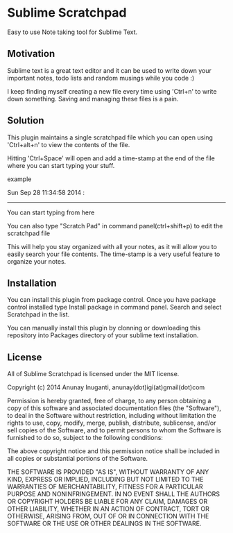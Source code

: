 # Sublime Scratchpad

Easy to use Note taking tool for Sublime Text.

## Motivation

Sublime text is a great text editor and it can be used to write down your important notes, todo lists and random musings while you code :)

I keep finding myself creating a new file every time using 'Ctrl+n' to write down something. Saving and managing these files is a pain.

## Solution

This plugin maintains a single scratchpad file which you can open using 'Ctrl+alt+n' to view the contents of the file.

Hitting 'Ctrl+Space' will open and add a time-stamp at the end of the file where you can start typing your stuff.

example

Sun Sep 28 11:34:58 2014 :
- - - - - - - - - - - - -
You can start typing from here


You can also type "Scratch Pad" in command panel(ctrl+shift+p) to edit the scratchpad file

This will help you stay organized with all your notes, as it will allow you to easily search your file contents. The time-stamp is a very useful feature to organize your notes.

## Installation

You can install this plugin from package control. Once you have package control installed type
Install package in command panel. Search and select Scratchpad in the list.

You can manually install this plugin by clonning or downloading this repository into Packages directory of your sublime text installation.


## License

All of Sublime Scratchpad is licensed under the MIT license.

Copyright (c) 2014 Anunay Inuganti, anunay(dot)igi(at)gmail(dot)com

Permission is hereby granted, free of charge, to any person obtaining a copy of this software and associated documentation files (the "Software"), to deal in the Software without restriction, including without limitation the rights to use, copy, modify, merge, publish, distribute, sublicense, and/or sell copies of the Software, and to permit persons to whom the Software is furnished to do so, subject to the following conditions:

The above copyright notice and this permission notice shall be included in all copies or substantial portions of the Software.

THE SOFTWARE IS PROVIDED "AS IS", WITHOUT WARRANTY OF ANY KIND, EXPRESS OR IMPLIED, INCLUDING BUT NOT LIMITED TO THE WARRANTIES OF MERCHANTABILITY, FITNESS FOR A PARTICULAR PURPOSE AND NONINFRINGEMENT. IN NO EVENT SHALL THE AUTHORS OR COPYRIGHT HOLDERS BE LIABLE FOR ANY CLAIM, DAMAGES OR OTHER LIABILITY, WHETHER IN AN ACTION OF CONTRACT, TORT OR OTHERWISE, ARISING FROM, OUT OF OR IN CONNECTION WITH THE SOFTWARE OR THE USE OR OTHER DEALINGS IN THE SOFTWARE.